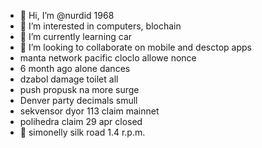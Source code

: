 - 👋 Hi, I’m @nurdid 1968
- 👀 I’m interested in computers, blochain
- 🌱 I’m currently learning car
- 💞️ I’m looking to collaborate on mobile and desctop apps
- manta network pacific cloclo allowe nonce
- 6 month ago alone dances
- dzabol damage toilet all
- push propusk na more surge
- Denver party decimals smull
- sekvensor dyor 113 claim mainnet
- polihedra claim 29 apr closed
- 👀 simonelly silk road 1.4 r.p.m.
